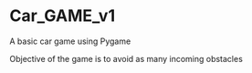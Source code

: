 # Car_GAME_v1


A basic car game using Pygame

Objective of the game is to avoid as many incoming obstacles
